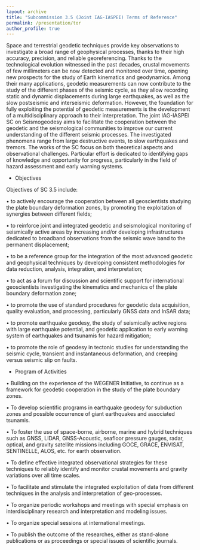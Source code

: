 ```yaml
---
layout: archive
title: "Subcommission 3.5 (Joint IAG-IASPEI) Terms of Reference"
permalink: /presentation/tor
author_profile: true
---
```


Space and terrestrial geodetic techniques provide key observations to investigate a broad range of geophysical processes, thanks to their high accuracy, precision, and reliable georeferencing. Thanks to the technological evolution witnessed in the past decades, crustal movements of few millimeters can be now detected and monitored over time, opening new prospects for the study of Earth kinematics and geodynamics. Among their many applications, geodetic measurements can now contribute to the study of the different phases of the seismic cycle, as they allow recording static and dynamic displacements during large earthquakes, as well as the slow postseismic and interseismic deformation. However, the foundation for fully exploiting the potential of geodetic measurements is the development of a multidisciplinary approach to their interpretation. The joint IAG-IASPEI SC on Seismogeodesy aims to facilitate the cooperation between the geodetic and the seismological communities to improve our current understanding of the different seismic processes. The investigated phenomena range from large destructive events, to slow earthquakes and tremors. The works of the SC focus on both theoretical aspects and observational challenges. Particular effort is dedicated to identifying gaps of knowledge and opportunity for progress, particularly in the field of hazard assessment and early warning systems.

* Objectives

Objectives of SC 3.5 include:

•	to actively encourage the cooperation between all geoscientists studying the plate boundary deformation zones, by promoting the exploitation of synergies between different fields;

•	to reinforce joint and integrated geodetic and seismological monitoring of seismically active areas by increasing and/or developing infrastructures dedicated to broadband observations from the seismic wave band to the permanent displacement;

•	to be a reference group for the integration of the most advanced geodetic and geophysical techniques by developing consistent methodologies for data reduction, analysis, integration, and interpretation;

•	to act as a forum for discussion and scientific support for international geoscientists investigating the kinematics and mechanics of the plate boundary deformation zone;

•	to promote the use of standard procedures for geodetic data acquisition, quality evaluation, and processing, particularly GNSS data and InSAR data;

•	to promote earthquake geodesy, the study of seismically active regions with large earthquake potential, and geodetic application to early warning system of earthquakes and tsunamis for hazard mitigation;

•	to promote the role of geodesy in tectonic studies for understanding the seismic cycle, transient and instantaneous deformation, and creeping versus seismic slip on faults.

* Program of Activities

•	Building on the experience of the WEGENER Initiative, to continue as a framework for geodetic cooperation in the study of the plate boundary zones.

•	To develop scientific programs in earthquake geodesy for subduction zones and possible occurrence of giant earthquakes and associated tsunamis.

•	To foster the use of space-borne, airborne, marine and hybrid techniques such as GNSS, LIDAR, GNSS-Acoustic, seafloor pressure gauges, radar, optical, and gravity satellite missions including GOCE, GRACE, ENVISAT, SENTINELLE, ALOS, etc. for earth observation.

•	To define effective integrated observational strategies for these techniques to reliably identify and monitor crustal movements and gravity variations over all time scales.

•	To facilitate and stimulate the integrated exploitation of data from different techniques in the analysis and interpretation of geo-processes.

•	To organize periodic workshops and meetings with special emphasis on interdisciplinary research and interpretation and modeling issues.

•	To organize special sessions at international meetings.

•	To publish the outcome of the researches, either as stand-alone publications or as proceedings or special issues of scientific journals.
